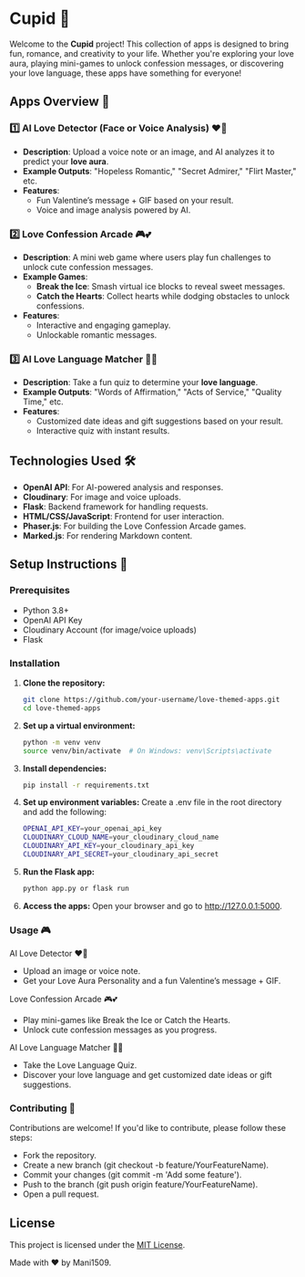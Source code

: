 # Cupid 💖

Welcome to the **Cupid** project! This collection of apps is designed to bring fun, romance, and creativity to your life. Whether you're exploring your love aura, playing mini-games to unlock confession messages, or discovering your love language, these apps have something for everyone!

## Apps Overview 🎉

### 1️⃣ AI Love Detector (Face or Voice Analysis) ❤️🎤
- **Description**: Upload a voice note or an image, and AI analyzes it to predict your **love aura**.
- **Example Outputs**: "Hopeless Romantic," "Secret Admirer," "Flirt Master," etc.
- **Features**:
  - Fun Valentine’s message + GIF based on your result.
  - Voice and image analysis powered by AI.

### 2️⃣ Love Confession Arcade 🎮💕
- **Description**: A mini web game where users play fun challenges to unlock cute confession messages.
- **Example Games**:
  - **Break the Ice**: Smash virtual ice blocks to reveal sweet messages.
  - **Catch the Hearts**: Collect hearts while dodging obstacles to unlock confessions.
- **Features**:
  - Interactive and engaging gameplay.
  - Unlockable romantic messages.

### 3️⃣ AI Love Language Matcher 🧩💌
- **Description**: Take a fun quiz to determine your **love language**.
- **Example Outputs**: "Words of Affirmation," "Acts of Service," "Quality Time," etc.
- **Features**:
  - Customized date ideas and gift suggestions based on your result.
  - Interactive quiz with instant results.

## Technologies Used 🛠️

- **OpenAI API**: For AI-powered analysis and responses.
- **Cloudinary**: For image and voice uploads.
- **Flask**: Backend framework for handling requests.
- **HTML/CSS/JavaScript**: Frontend for user interaction.
- **Phaser.js**: For building the Love Confession Arcade games.
- **Marked.js**: For rendering Markdown content.

## Setup Instructions 🚀

### Prerequisites

- Python 3.8+
- OpenAI API Key
- Cloudinary Account (for image/voice uploads)
- Flask

### Installation

1. **Clone the repository:**
   ```bash
   git clone https://github.com/your-username/love-themed-apps.git
   cd love-themed-apps
2. **Set up a virtual environment:**
   ```bash
   python -m venv venv
   source venv/bin/activate  # On Windows: venv\Scripts\activate
3. **Install dependencies:**
   ```bash
   pip install -r requirements.txt
4. **Set up environment variables:**
   Create a .env file in the root directory and add the following:
   ```bash
   OPENAI_API_KEY=your_openai_api_key
   CLOUDINARY_CLOUD_NAME=your_cloudinary_cloud_name
   CLOUDINARY_API_KEY=your_cloudinary_api_key
   CLOUDINARY_API_SECRET=your_cloudinary_api_secret
5. **Run the Flask app:**
   ```bash
   python app.py or flask run
6. **Access the apps:**
   Open your browser and go to http://127.0.0.1:5000.

### Usage 🎮

AI Love Detector ❤️🎤
- Upload an image or voice note.
- Get your Love Aura Personality and a fun Valentine’s message + GIF.

Love Confession Arcade 🎮💕
- Play mini-games like Break the Ice or Catch the Hearts.
- Unlock cute confession messages as you progress.

AI Love Language Matcher 🧩💌
- Take the Love Language Quiz.
- Discover your love language and get customized date ideas or gift suggestions.

### Contributing 🤝

Contributions are welcome! If you'd like to contribute, please follow these steps:
- Fork the repository.
- Create a new branch (git checkout -b feature/YourFeatureName).
- Commit your changes (git commit -m 'Add some feature').
- Push to the branch (git push origin feature/YourFeatureName).
- Open a pull request.

## License

This project is licensed under the [MIT License](LICENSE).

Made with ❤️ by Mani1509.
